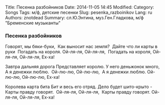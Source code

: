 Title: Песенка разбойников
Date: 2014-11-05 14:45
Modified: 
Category: Songs
Tags: м/ф, детские песенки
Slug: pesenka_razboinikov
Lang: ru
Authors: znotdead
Summary: сл.Ю.Энтина, муз.Ген.Гладкова, м/ф "Бременские музыканты"

### Песенка разбойников

Говорят, мы бяки-буки, 
Как выносит нас земля? 
Дайте что ли карты в руки 
Погадать на короля.
Ой-ля-ля, Ой-ля-ля, 
Погадать на короля,
Ой-ля-ля, Ой-ля-ля,
Ех-ха!

Завтра дальняя дорога
Представляет королю.
У него деньжонок много,
А я денежки люблю. 
Ой-лю-лю, Ой-лю-лю, 
А я денежки люблю.
Ой-лю-лю, Ой-лю-лю,
Ех-ха!

Королева карта бита
Бит и весь его отряд.
Дело будет шито-крыто -
Карты правду говорят. 
Ой-ля-ля, Ой-ля-ля, 
Карты правду говорят.
Ой-ля-ля, Ой-ля-ля,
Ех-ха!